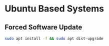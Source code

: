 
# Ubuntu Based Systems

## Forced Software Update

```sh
sudo apt install -f && sudo apt dist-upgrade
```